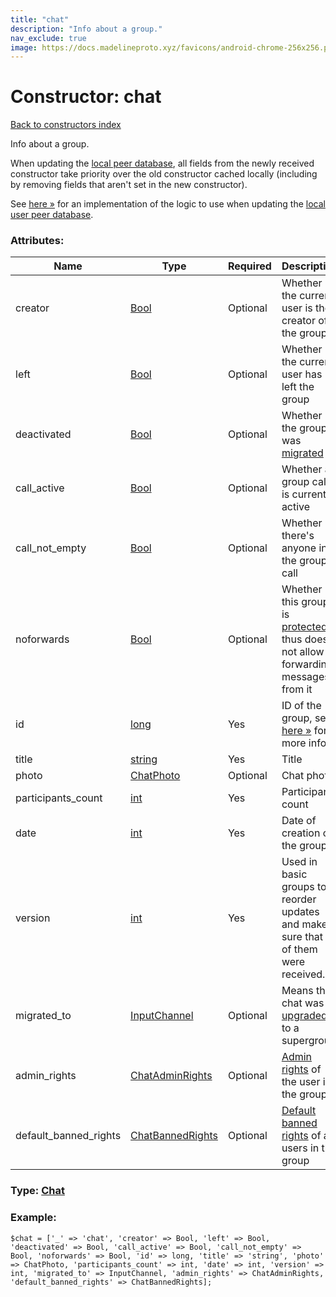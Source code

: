 ```yaml
---
title: "chat"
description: "Info about a group."
nav_exclude: true
image: https://docs.madelineproto.xyz/favicons/android-chrome-256x256.png
---
```

# Constructor: chat  
[Back to constructors index](/API_docs/constructors/index.html)



Info about a group.

When updating the [local peer database](https://core.telegram.org/api/peers), all fields from the newly received constructor take priority over the old constructor cached locally (including by removing fields that aren't set in the new constructor).

See [here »](https://github.com/tdlib/td/blob/a24af0992245f838f2b4b418a0a2d5fa9caa27b5/td/telegram/ChatManager.cpp#L5152) for an implementation of the logic to use when updating the [local user peer database](https://core.telegram.org/api/peers).

### Attributes:

| Name     |    Type       | Required | Description |
|----------|---------------|----------|-------------|
|creator|[Bool](/API_docs/types/Bool.html) | Optional|Whether the current user is the creator of the group|
|left|[Bool](/API_docs/types/Bool.html) | Optional|Whether the current user has left the group|
|deactivated|[Bool](/API_docs/types/Bool.html) | Optional|Whether the group was [migrated](https://core.telegram.org/api/channel)|
|call\_active|[Bool](/API_docs/types/Bool.html) | Optional|Whether a group call is currently active|
|call\_not\_empty|[Bool](/API_docs/types/Bool.html) | Optional|Whether there's anyone in the group call|
|noforwards|[Bool](/API_docs/types/Bool.html) | Optional|Whether this group is [protected](https://telegram.org/blog/protected-content-delete-by-date-and-more), thus does not allow forwarding messages from it|
|id|[long](/API_docs/types/long.html) | Yes|ID of the group, see [here »](https://core.telegram.org/api/peers#peer-id) for more info|
|title|[string](/API_docs/types/string.html) | Yes|Title|
|photo|[ChatPhoto](/API_docs/types/ChatPhoto.html) | Optional|Chat photo|
|participants\_count|[int](/API_docs/types/int.html) | Yes|Participant count|
|date|[int](/API_docs/types/int.html) | Yes|Date of creation of the group|
|version|[int](/API_docs/types/int.html) | Yes|Used in basic groups to reorder updates and make sure that all of them were received.|
|migrated\_to|[InputChannel](/API_docs/types/InputChannel.html) | Optional|Means this chat was [upgraded](https://core.telegram.org/api/channel) to a supergroup|
|admin\_rights|[ChatAdminRights](/API_docs/types/ChatAdminRights.html) | Optional|[Admin rights](https://core.telegram.org/api/rights) of the user in the group|
|default\_banned\_rights|[ChatBannedRights](/API_docs/types/ChatBannedRights.html) | Optional|[Default banned rights](https://core.telegram.org/api/rights) of all users in the group|



### Type: [Chat](/API_docs/types/Chat.html)


### Example:

```
$chat = ['_' => 'chat', 'creator' => Bool, 'left' => Bool, 'deactivated' => Bool, 'call_active' => Bool, 'call_not_empty' => Bool, 'noforwards' => Bool, 'id' => long, 'title' => 'string', 'photo' => ChatPhoto, 'participants_count' => int, 'date' => int, 'version' => int, 'migrated_to' => InputChannel, 'admin_rights' => ChatAdminRights, 'default_banned_rights' => ChatBannedRights];
```  
